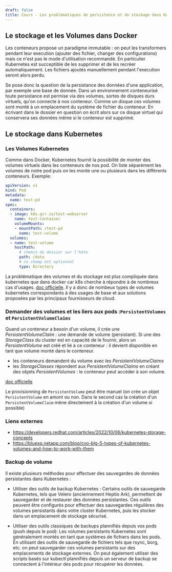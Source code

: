 ```yaml
---
draft: false
title: Cours - Les problématiques de persistence et de stockage dans Kubernetes 
---
```


## Le stockage et les Volumes dans Docker

Les conteneurs propose un paradigme immutable : on peut les transformers pendant leur execution (ajouter des fichier, changer des configurations) mais ce n'est pas le mode d'utilisation recommandé. En particulier Kubernetes est succeptible de les supprimer et de les recréer automatiquement. Les fichiers ajoutés manuellement pendant l'execution seront alors perdu.

Se pose donc la question de la persistance des données d'une application, par exemple une base de donnée. Dans un environnement conteneurisé toute persistance est permise via des volumes, sortes de disques durs virtuels, qu'on connecte à nos conteneur. Comme un disque ces volumes sont monté à un emplacement du système de fichier du conteneur. En écrivant dans le dossier en question on écrit alors sur ce disque virtuel qui conservera ses données même si le conteneur est supprimé.

## Le stockage dans Kubernetes

### Les Volumes Kubernetes

Comme dans Docker, Kubernetes fournit la possibilité de monter des volumes virtuels dans les conteneurs de nos pod. On liste séparément les volumes de notre pod puis on les monte une ou plusieurs dans les différents conteneurs. Exemple:

```yaml
apiVersion: v1
kind: Pod
metadata:
  name: test-pd
spec:
  containers:
  - image: k8s.gcr.io/test-webserver
    name: test-container
    volumeMounts:
    - mountPath: /test-pd
      name: test-volume
  volumes:
  - name: test-volume
    hostPath:
      # chemin du dossier sur l'hôte
      path: /data
      # ce champ est optionnel
      type: Directory
```

La problématique des volumes et du stockage est plus compliquée dans kubernetes que dans docker car k8s cherche à répondre à de nombreux cas d'usages. [doc officielle](https://kubernetes.io/fr/docs/concepts/storage/volumes/). Il y a donc de nombeux types de volumes kubernetes correspondants à des usages de base et aux solutions proposées par les principaux fournisseurs de cloud.
<!-- 
Mentionnons quelques d'usage de base des volumes:

- `hostPath`: monte un dossier du noeud ou est plannifié le pod à l'intérieur du conteneur.
- `configMap` ou `secret`: pour monter des fichiers de configurations provenant du cluster à l'intérieur des pods
- `nfs`: stockage réseau classique
- `cephfs`: monter un volume ceph provenant d'un ceph installé sur le cluster
- etc.

En plus de la gestion manuelle des volumes avec les option précédentes, kubernetes permet de provisionner dynamiquement du stockage en utilisant des plugins de création de volume grâce à 3 types d'objets: `StorageClass` `PersistentVolume` et `PersistentVolumeClaim`.

### Les types de stockage avec les `StorageClasses`

Le stockage dynamique dans Kubernetes est fourni à travers des types de stockage appelés *StorageClasses* :

- dans le cloud, ce sont les différentes offres de volumes du fournisseur,
- dans un cluster auto-hébergé c'est par exemple des opérateurs de stockage comme `rook.io` ou `longhorn`(Rancher).

[doc officielle](https://kubernetes.io/docs/concepts/storage/storage-classes/) -->

### Demander des volumes et les liers aux pods :`PersistentVolumes` et `PersistentVolumeClaims`

Quand un conteneur a besoin d'un volume, il crée une *PersistentVolumeClaim* : une demande de volume (persistant). Si une des *StorageClass* du cluster est en capacité de le fournir, alors un *PersistentVolume* est créé et lié à ce conteneur : il devient disponible en tant que volume monté dans le conteneur.

<!-- - les *StorageClasses* fournissent du stockage -->
- les conteneurs demandent du volume avec les *PersistentVolumeClaims*
- les *StorageClasses* répondent aux *PersistentVolumeClaims* en créant des objets *PersistentVolumes* : le conteneur peut accéder à son volume.

[doc officielle](https://kubernetes.io/docs/concepts/storage/persistent-volumes/)

Le provisionning de `PersistentVolume` peut être manuel (on crée un objet `PersistentVolume` en amont ou non. Dans le second cas la création d'un `PersistentVolumeClaim` mène directement à la création d'un volume si possible)

### Liens externes

- https://developers.redhat.com/articles/2022/10/06/kubernetes-storage-concepts
- https://bluexp.netapp.com/blog/cvo-blg-5-types-of-kubernetes-volumes-and-how-to-work-with-them

### Backup de volume

Il existe plusieurs méthodes pour effectuer des sauvegardes de données persistantes dans Kubernetes : 

- Utiliser des outils de backup Kubernetes : Certains outils de sauvegarde Kubernetes, tels que Velero (anciennement Heptio Ark), permettent de sauvegarder et de restaurer des données persistantes. Ces outils peuvent être configurés pour effectuer des sauvegardes régulières des volumes persistants dans votre cluster Kubernetes, puis les stocker dans un emplacement de stockage sécurisé.

- Utiliser des outils classiques de backups plannifiés depuis vos pods (push depuis le pod): Les volumes persistants Kubernetes sont généralement montés en tant que systèmes de fichiers dans les pods. En utilisant des outils de sauvegarde de fichiers tels que rsync, borg, etc. on peut sauvegarder ces volumes persistants sur des emplacements de stockage externes. On peut également utiliser des scripts basés sur kubectl plannifiés depuis un serveur de backup se connectent à l'intérieur des pods pour récupérer les données.
